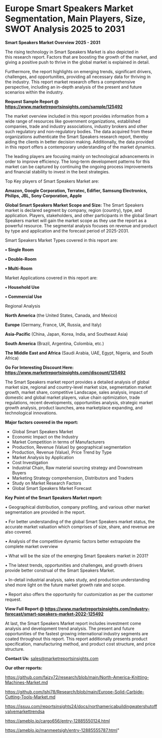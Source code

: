 # Europe Smart Speakers Market Segmentation, Main Players, Size, SWOT Analysis 2025 to 2031

<Strong> Smart Speakers Market Overview 2025 - 2031</strong>

The rising technology in Smart Speakers Market is also depicted in this research report. Factors that are boosting the growth of the market, and giving a positive push to thrive in the global market is explained in detail.

Furthermore, the report highlights on emerging trends, significant drivers, challenges, and opportunities, providing all necessary data for thriving in the industry. This report market research offers a comprehensive perspective, including an in-depth analysis of the present and future scenarios within the industry.

<strong>Request Sample Report @ <a href=https://www.marketreportsinsights.com/sample/125492>https://www.marketreportsinsights.com/sample/125492</a></strong>

The market overview included in this report provides information from a wide range of resources like government organizations, established companies, trade and industry associations, industry brokers and other such regulatory and non-regulatory bodies. The data acquired from these organizations authenticate the Smart Speakers research report, thereby aiding the clients in better decision making. Additionally, the data provided in this report offers a contemporary understanding of the market dynamics.

The leading players are focusing mainly on technological advancements in order to improve efficiency. The long-term development patterns for this market can be captured by continuing the ongoing process improvements and financial stability to invest in the best strategies.

Top Key players of Smart Speakers Market are:

<strong>Amazon, Google Corporation, Terratec, Edifier, Samsung Electronics, Philips, JBL, Sony Corporation, Apple</strong>

<strong><b>Global Smart Speakers Market Scope and Size:</b></strong>
The Smart Speakers market is declared segment by company, region (country), type, and application. Players, stakeholders, and other participants in the global Smart Speakers market will gain the market scope as they use the report as a powerful resource. The segmental analysis focuses on revenue and product by type and application and the forecast period of 2025-2031.

Smart Speakers Market Types covered in this report are:

<strong>• Single Room

• Double-Room

• Multi-Room</strong>

Market Applications covered in this report are:

<strong>• Household Use

• Commercial Use</strong> 

Regional Analysis

<strong>North America</strong> (the United States, Canada, and Mexico)

<strong>Europe</strong> (Germany, France, UK, Russia, and Italy)

<strong>Asia-Pacific</strong> (China, Japan, Korea, India, and Southeast Asia)

<strong>South America</strong> (Brazil, Argentina, Colombia, etc.)

<strong>The Middle East and Africa</strong> (Saudi Arabia, UAE, Egypt, Nigeria, and South Africa)

<strong>Go For Interesting Discount Here: <a href=https://www.marketreportsinsights.com/discount/125492>https://www.marketreportsinsights.com/discount/125492</a></strong>

The Smart Speakers market report provides a detailed analysis of global market size, regional and country-level market size, segmentation market growth, market share, competitive Landscape, sales analysis, impact of domestic and global market players, value chain optimization, trade regulations, recent developments, opportunities analysis, strategic market growth analysis, product launches, area marketplace expanding, and technological innovations.

<strong><b>Major factors covered in the report:</b></strong>
<ul>
  <li>Global Smart Speakers Market </li>
  <li>Economic Impact on the Industry</li>
  <li>Market Competition in terms of Manufacturers</li>
  <li>Production, Revenue (Value) by geographical segmentation</li>
  <li>Production, Revenue (Value), Price Trend by Type</li>
  <li>Market Analysis by Application</li>
  <li>Cost Investigation</li>
  <li>Industrial Chain, Raw material sourcing strategy and Downstream Buyers</li>
  <li>Marketing Strategy comprehension, Distributors and Traders</li>
  <li>Study on Market Research Factors</li>
  <li>Global Smart Speakers Market Forecast</li>
</ul>

<strong><b>Key Point of the Smart Speakers Market report:</b></strong>

• Geographical distribution, company profiling, and various other market segmentation are provided in the report.

• For better understanding of the global Smart Speakers market status, the accurate market valuation which comprises of size, share, and revenue are also covered.

• Analysis of the competitive dynamic factors better extrapolate the complete market overview

• What will be the size of the emerging Smart Speakers market in 2031?

• The latest trends, opportunities and challenges, and growth drivers provide better construal of the Smart Speakers Market.

• In-detail industrial analysis, sales study, and production understanding shed more light on the future market growth rate and scope.

• Report also offers the opportunity for customization as per the customer request.

<strong><b>View Full Report @ <a href=https://www.marketreportsinsights.com/industry-forecast/smart-speakers-market-2022-125492>https://www.marketreportsinsights.com/industry-forecast/smart-speakers-market-2022-125492</a></b></strong>


At last, the Smart Speakers Market report includes investment come analysis and development trend analysis. The present and future opportunities of the fastest growing international industry segments are coated throughout this report. This report additionally presents product specification, manufacturing method, and product cost structure, and price structure.

<strong>Contact Us:</strong>
sales@marketreportsinsights.com

<strong>Our other reports:</strong>

<a href=https://github.com/faizy72/research/blob/main/North-America-Knitting-Machines-Market.md>https://github.com/faizy72/research/blob/main/North-America-Knitting-Machines-Market.md</a>

<a href=https://github.com/Ishi78/Research/blob/main/Europe-Solid-Carbide-Cutting-Tools-Market.md>https://github.com/Ishi78/Research/blob/main/Europe-Solid-Carbide-Cutting-Tools-Market.md</a>

<a href=https://issuu.com/reportsinsights24/docs/northamericabuildingwatershutoffvalvemarkettrendsa>https://issuu.com/reportsinsights24/docs/northamericabuildingwatershutoffvalvemarkettrendsa</a>

<a href=https://ameblo.jp/cargo656/entry-12885550124.html>https://ameblo.jp/cargo656/entry-12885550124.html</a>

<a href=https://ameblo.jp/manmeetsigh/entry-12885555787.html>https://ameblo.jp/manmeetsigh/entry-12885555787.html</a>"
